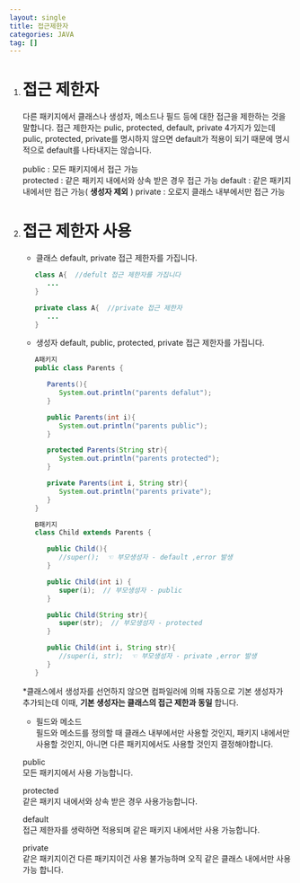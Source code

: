 ```yaml
---
layout: single
title: 접근제한자
categories: JAVA
tag: []
---
```


1. # 접근 제한자
   다른 패키지에서 클래스나 생성자, 메소드나 필드 등에 대한 접근을 제한하는 것을 말합니다. 접근 제한자는 pulic, protected, default, private 4가지가 있는데 pulic, protected, private를 명시하지 않으면 default가 적용이 되기 때문에 명시적으로 default를 나타내지는 않습니다.

   public : 모든 패키지에서 접근 가능   
   protected : 같은 패키지 내에서와 상속 받은 경우 접근 가능
   default : 같은 패키지 내에서만 접근 가능( __생성자 제외__ )
   private : 오로지 클래스 내부에서만 접근 가능

1. # 접근 제한자 사용
   - 클래스
   default, private 접근 제한자를 가집니다.   
   ```java
      class A{  //defult 접근 제한자를 가집니다
         ...
      }

      private class A{  //private 접근 제한자
         ...
      }
   ```   

   - 생성자
   default, public, protected, private 접근 제한자를 가집니다.   
   ```java
      A패키지
      public class Parents {

         Parents(){
            System.out.println("parents defalut");
         }

         public Parents(int i){
            System.out.println("parents public");
         }

         protected Parents(String str){
            System.out.println("parents protected");
         }

         private Parents(int i, String str){
            System.out.println("parents private");
         }
      }

      B패키지
      class Child extends Parents {

         public Child(){
            //super();  ☜ 부모생성자 - default ,error 발생 
         }

         public Child(int i) {
            super(i);  // 부모생성자 - public
         }

         public Child(String str){
            super(str);  // 부모생성자 - protected
         }

         public Child(int i, String str){
            //super(i, str);  ☜ 부모생성자 - private ,error 발생 
         }
      }
   ```   
   *클래스에서 생성자를 선언하지 않으면 컴파일러에 의해 자동으로 기본 생성자가 추가되는데 이때, __기본 생성자는 클래스의 접근 제한과 동일__ 합니다. 

   - 필드와 메소드   
   필드와 메소드를 정의할 때 클래스 내부에서만 사용할 것인지, 패키지 내에서만 사용할 것인지, 아니면 다른 패키지에서도 사용할 것인지 결정해야합니다.   

   public   
   모든 패키지에서 사용 가능합니다.

   protected   
   같은 패키지 내에서와 상속 받은 경우 사용가능합니다.   

   default   
   접근 제한자를 생략하면 적용되며 같은 패키지 내에서만 사용 가능합니다.

   private   
   같은 패키지이건 다른 패키지이건 사용 불가능하며 오직 같은 클래스 내에서만 사용가능 합니다.   

